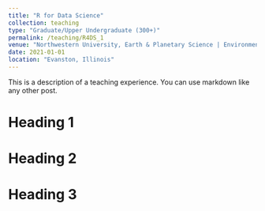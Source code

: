 ```yaml
---
title: "R for Data Science"
collection: teaching
type: "Graduate/Upper Undergraduate (300+)"
permalink: /teaching/R4DS_1
venue: "Northwestern University, Earth & Planetary Science | Environmental Science | Plant Biology & Conservation "
date: 2021-01-01
location: "Evanston, Illinois"
---
```


This is a description of a teaching experience. You can use markdown like any other post.

Heading 1
======

Heading 2
======

Heading 3
======

